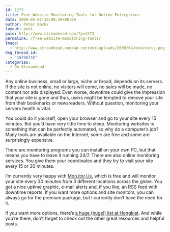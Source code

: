 ```yaml
---
id: 1273
title: Free Website Monitoring Tools for Online Enterprises
date: 2009-05-01T10:00:39+00:00
author: Peter Backx
layout: post
guid: http://www.streamhead.com/?p=1273
permalink: /free-website-monitoring-tools/
Image:
  - http://www.streamhead.com/wp-content/uploads/2009/04/monitorus.png
dsq_thread_id:
  - "16796745"
categories:
  - On Streamhead
---
```

Any online business, small or large, niche or broad, depends on its servers. If the site is not online, no visitors will come, no sales will be made, no content nor ads displayed. Even worse, downtime could give the impression that your site is gone and thus, users might be tempted to remove your site from their bookmarks or newsreaders. Without question, monitoring your servers health is vital.

You could do it yourself, open your browser and go to your site every 15 minutes. But you&#8217;d have very little time to sleep. Monitoring websites is something that can be perfectly automated, so why do a computer&#8217;s job? Many tools are available on the Internet, some are free and some are surprisingly expensive.

There are monitoring programs you can install on your own PC, but that means you have to leave it running 24/7. There are also online monitoring services. You give them your coordinates and they try to visit your site every 15 or 30 minutes.

I&#8217;m currently very happy with <a title="Free website monitoring" href="http://mon.itor.us/" target="_blank">Mon.itor.Us</a>, which is free and will monitor your site every 30 minutes from 3 different locations across the globe. You get a nice uptime graphic, e-mail alerts and, if you like, an RSS feed with downtime reports. If you want more options and site monitors, you can always go for the premium package, but I currently don&#8217;t have the need for it.

If you want more options, there&#8217;s <a title="Monitor Website Up / Downtime" href="http://www.hongkiat.com/blog/monitor-website-up-downtime-30-free-web-services-and-tools/" target="_blank">a huge (huge!) list at Hongkiat</a>. And while you&#8217;re there, don&#8217;t forget to check out the other great resources and helpful posts.

<!-- AddThis Advanced Settings generic via filter on the_content -->

<!-- AddThis Share Buttons generic via filter on the_content -->